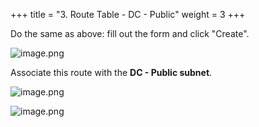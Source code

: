 +++
title = "3. Route Table - DC - Public"
weight = 3
+++


Do the same as above: fill out the form and click "Create".


![image.png](/images/004-iv-setup-vpc-dc-resources/16-305494-image.png)


Associate this route with the **DC - Public subnet**.


![image.png](/images/004-iv-setup-vpc-dc-resources/16-302149-image.png)


![image.png](/images/004-iv-setup-vpc-dc-resources/16-794339-image.png)


